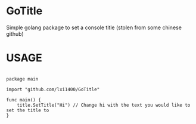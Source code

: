 # GoTitle
Simple golang package to set a console title (stolen from some chinese github)


# USAGE

```golang

package main

import "github.com/lxi1400/GoTitle"

func main() {
	title.SetTitle("Hi") // Change hi with the text you would like to set the title to
}
```


